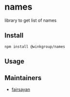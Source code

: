 # names
library to get list of names

## Install
```
npm install @winkgroup/names
```

## Usage

## Maintainers
* [fairsayan](https://github.com/fairsayan)